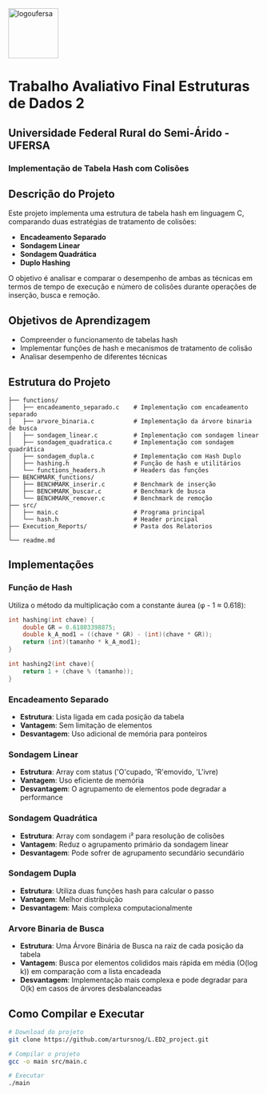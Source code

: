 <img title="ufersa" alt="logoufersa" src="https://assecom.ufersa.edu.br/wp-content/uploads/sites/24/2014/09/PNG-bras%C3%A3o-Ufersa.png" width="100">

# Trabalho Avaliativo Final Estruturas de Dados 2

## Universidade Federal Rural do Semi-Árido - UFERSA
### Implementação de Tabela Hash com Colisões

## Descrição do Projeto

Este projeto implementa uma estrutura de tabela hash em linguagem C, comparando duas estratégias de tratamento de colisões:
- **Encadeamento Separado**
- **Sondagem Linear**
- **Sondagem Quadrática**
- **Duplo Hashing**

O objetivo é analisar e comparar o desempenho de ambas as técnicas em termos de tempo de execução e número de colisões durante operações de inserção, busca e remoção.

## Objetivos de Aprendizagem

- Compreender o funcionamento de tabelas hash
- Implementar funções de hash e mecanismos de tratamento de colisão
- Analisar desempenho de diferentes técnicas

## Estrutura do Projeto

```
├── functions/
│   ├── encadeamento_separado.c    # Implementação com encadeamento separado
│   ├── arvore_binaria.c           # Implementação da árvore binaria de busca
│   ├── sondagem_linear.c          # Implementação com sondagem linear
│   ├── sondagem_quadratica.c      # Implementação com sondagem quadrática
│   ├── sondagem_dupla.c           # Implementação com Hash Duplo
│   ├── hashing.h                  # Função de hash e utilitários
│   └── functions_headers.h        # Headers das funções
├── BENCHMARK_functions/
│   ├── BENCHMARK_inserir.c        # Benchmark de inserção
│   ├── BENCHMARK_buscar.c         # Benchmark de busca
│   └── BENCHMARK_remover.c        # Benchmark de remoção
├── src/
│   ├── main.c                     # Programa principal
│   └── hash.h                     # Header principal
├── Execution_Reports/             # Pasta dos Relatorios
│
└── readme.md
```

## Implementações

### Função de Hash
Utiliza o método da multiplicação com a constante áurea (φ - 1 ≈ 0.618):
```c
int hashing(int chave) {
    double GR = 0.61803398875;
    double k_A_mod1 = ((chave * GR) - (int)(chave * GR));
    return (int)(tamanho * k_A_mod1);
}

int hashing2(int chave){
    return 1 + (chave % (tamanho));
}
```

### Encadeamento Separado
- **Estrutura**: Lista ligada em cada posição da tabela
- **Vantagem**: Sem limitação de elementos
- **Desvantagem**: Uso adicional de memória para ponteiros

### Sondagem Linear
- **Estrutura**: Array com status ('O'cupado, 'R'emovido, 'L'ivre)
- **Vantagem**: Uso eficiente de memória
- **Desvantagem**: O agrupamento de elementos pode degradar a performance

### Sondagem Quadrática
- **Estrutura**: Array com sondagem i² para resolução de colisões
- **Vantagem**: Reduz o agrupamento primário da sondagem linear
- **Desvantagem**: Pode sofrer de agrupamento secundário secundário

### Sondagem Dupla
- **Estrutura**: Utiliza duas funções hash para calcular o passo
- **Vantagem**: Melhor distribuição
- **Desvantagem**: Mais complexa computacionalmente

### Arvore Binaria de Busca
- **Estrutura**: Uma Árvore Binária de Busca na raiz de cada posição da tabela
- **Vantagem**: Busca por elementos colididos mais rápida em média (O(log k)) em comparação com a lista encadeada
- **Desvantagem**: Implementação mais complexa e pode degradar para O(k) em casos de árvores desbalanceadas

## Como Compilar e Executar

```bash
# Download do projeto
git clone https://github.com/artursnog/L.ED2_project.git

# Compilar o projeto
gcc -o main src/main.c

# Executar
./main
```
